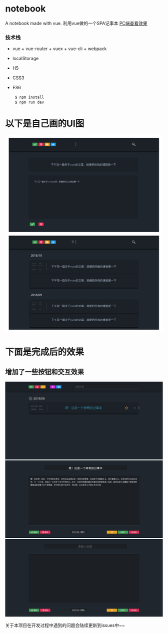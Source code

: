 # notebook
A notebook made with vue. 利用vue做的一个SPA记事本 
[PC端查看效果](https://kamyochae.github.io/notebook/)


### 技术栈
- vue + vue-router + vuex + vue-cli + webpack 
- localStorage
- H5
- CSS3
- ES6


       $ npm install
       $ npm run dev


# 以下是自己画的UI图

![](https://github.com/KamyoChae/notebook/blob/master/%E8%AE%B0%E4%BA%8B%E6%9C%AC_%E5%88%9B%E5%BB%BA.png)
![](https://github.com/KamyoChae/notebook/blob/master/%E8%AE%B0%E4%BA%8B%E6%9C%AC_%E9%A6%96%E9%A1%B5.png)

# 下面是完成后的效果

## 增加了一些按钮和交互效果

![](https://github.com/KamyoChae/notebook/blob/master/demo.JPG)
![](https://github.com/KamyoChae/notebook/blob/master/default.JPG)
![](https://github.com/KamyoChae/notebook/blob/master/edit.JPG)

关于本项目在开发过程中遇到的问题会陆续更新到issues中~~
